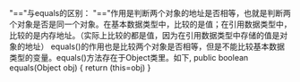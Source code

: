 "=="与equals的区别：
  "=="作用是判断两个对象的地址是否相等，也就是判断两个对象是否是同一个对象。在基本数据类型中，比较的是值；在引用数据类型中，比较的是内存地址。（实际上比较的都是值，因为在引用数据类型中存储的值是对象的地址）
  equals()的作用也是比较两个对象是否相等，但是不能比较基本数据类型的变量。equals()方法存在于Object类里。如下,
	public boolean equals(Object obj) {
			return (this=obj)
	}
